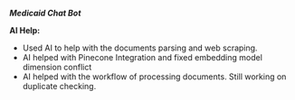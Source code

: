 ***Medicaid Chat Bot***

**AI Help:**

- Used AI to help with the documents parsing and web scraping.
- AI helped with Pinecone Integration and fixed embedding model dimension conflict
- AI helped with the workflow of processing documents. Still working on duplicate checking.

